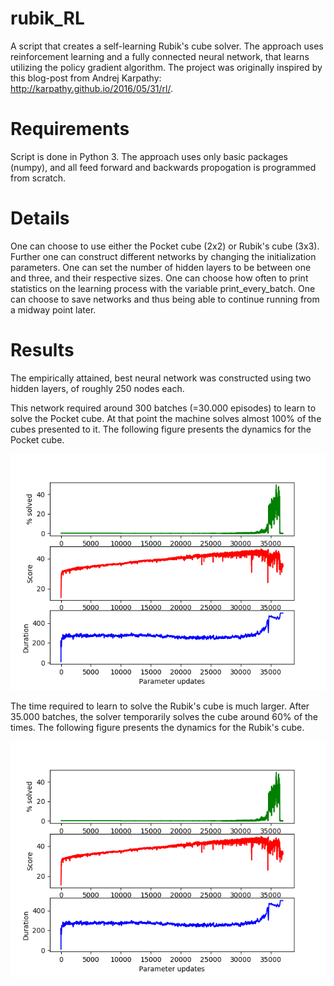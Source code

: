 # rubik_RL

A script that creates a self-learning Rubik's cube solver. The approach uses reinforcement learning and a fully connected neural network, that learns utilizing the policy gradient algorithm. The project was originally inspired by this blog-post from Andrej Karpathy: http://karpathy.github.io/2016/05/31/rl/.

# Requirements

Script is done in Python 3. The approach uses only basic packages (numpy), and all feed forward and backwards propogation is programmed from scratch.

# Details

One can choose to use either the Pocket cube (2x2) or Rubik's cube (3x3). Further one can construct different networks by changing the initialization parameters. One can set the number of hidden layers to be between one and three, and their respective sizes. One can choose how often to print statistics on the learning process with the variable print_every_batch. One can choose to save networks and thus being able to continue running from a midway point later.

# Results

The empirically attained, best neural network was constructed using two hidden layers, of roughly 250 nodes each.

This network required around 300 batches (=30.000 episodes) to learn to solve the Pocket cube. At that point the machine solves almost 100% of the cubes presented to it. The following figure presents the dynamics for the Pocket cube.

<img src="/solved_dur_score.png" width="700">

The time required to learn to solve the Rubik's cube is much larger. After 35.000 batches, the solver temporarily solves the cube around 60% of the times. The following figure presents the dynamics for the Rubik's cube.

<img src="/solved_dur_score.png" width="700">
